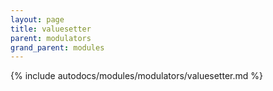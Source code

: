 ```yaml
---
layout: page
title: valuesetter
parent: modulators
grand_parent: modules
---
```


{% include autodocs/modules/modulators/valuesetter.md %}
